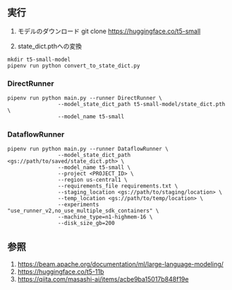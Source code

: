 

## 実行
1. モデルのダウンロード
git clone https://huggingface.co/t5-small

2. state_dict.pthへの変換
```
mkdir t5-small-model
pipenv run python convert_to_state_dict.py
```

### DirectRunner
```
pipenv run python main.py --runner DirectRunner \
                --model_state_dict_path t5-small-model/state_dict.pth \
                --model_name t5-small
```

### DataflowRunner
```
pipenv run python main.py --runner DataflowRunner \
                --model_state_dict_path <gs://path/to/saved/state_dict.pth> \
                --model_name t5-small \
                --project <PROJECT_ID> \
                --region us-central1 \
                --requirements_file requirements.txt \
                --staging_location <gs://path/to/staging/location> \
                --temp_location <gs://path/to/temp/location> \
                --experiments "use_runner_v2,no_use_multiple_sdk_containers" \
                --machine_type=n1-highmem-16 \
                --disk_size_gb=200
```


## 参照
1. https://beam.apache.org/documentation/ml/large-language-modeling/
2. https://huggingface.co/t5-11b
3. https://qiita.com/masashi-ai/items/acbe9ba15017b848f19e
